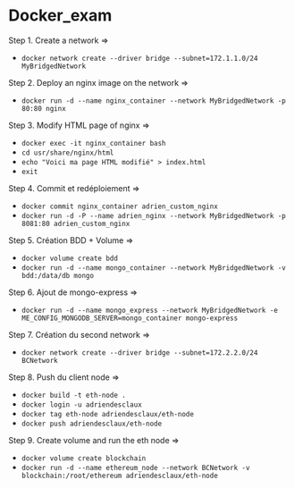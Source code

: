 # Docker_exam

Step 1. Create a network =>

- `docker network create --driver bridge --subnet=172.1.1.0/24 MyBridgedNetwork`

Step 2. Deploy an nginx image on the network =>

- `docker run -d --name nginx_container --network MyBridgedNetwork -p 80:80 nginx`

Step 3. Modify HTML page of nginx =>

- `docker exec -it nginx_container bash`
- `cd usr/share/nginx/html`
- `echo "Voici ma page HTML modifié" > index.html`
- `exit`

Step 4. Commit et redéploiement =>

- `docker commit nginx_container adrien_custom_nginx`
- `docker run -d -P --name adrien_nginx --network MyBridgedNetwork -p 8081:80 adrien_custom_nginx`

Step 5. Création BDD + Volume =>

- `docker volume create bdd`
- `docker run -d --name mongo_container --network MyBridgedNetwork -v bdd:/data/db mongo`

Step 6. Ajout de mongo-express =>

- `docker run -d --name mongo_express --network MyBridgedNetwork -e ME_CONFIG_MONGODB_SERVER=mongo_container mongo-express`

Step 7. Création du second network =>

- `docker network create --driver bridge --subnet=172.2.2.0/24 BCNetwork`

Step 8. Push du client node =>

- `docker build -t eth-node .`
- `docker login -u adriendesclaux`
- `docker tag eth-node adriendesclaux/eth-node`
- `docker push adriendesclaux/eth-node`

Step 9. Create volume and run the eth node =>

- `docker volume create blockchain`
- `docker run -d --name ethereum_node --network BCNetwork -v blockchain:/root/ethereum adriendesclaux/eth-node`
